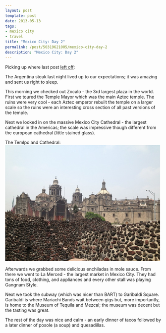 ```yaml
---
layout: post
template: post
date: 2013-05-13
tags:
- mexico city
- travel
title: "Mexico City: Day 2"
permalink: /post/50319621005/mexico-city-day-2
description: "Mexico City: Day 2"
---
```

Picking up where last post [left off](http://blog.randylubin.com/post/50214687346/mexico-city-day-1):

The Argentina steak last night lived up to our expectations; it was amazing and sent us right to sleep.

This morning we checked out Zocalo - the 3rd largest plaza in the world. First we toured the Temple Mayor which was the main Aztec temple. The ruins were very cool - each Aztec emperor rebuilt the temple on a larger scale so the ruins were an interesting cross section of all past versions of the temple.

Next we looked in on the massive Mexico City Cathedral - the largest cathedral in the Americas; the scale was impressive though different from the european cathedral (little stained glass).

The Temlpo and Cathedral:
![](/images/c7bc6748541b34e3ac765e05d265bdee04ad8fadb8424200848865daa3c4fac2.jpg)

Afterwards we grabbed some delicious enchiladas in mole sauce. From there we went to La Merced - the largest market in Mexico City. They had tons of food, clothing, and appliances and every other stall was playing Gangnam Style.

Next we took the subway (which was nicer than BART) to Garibaldi Square. Garibaldi is where Mariachi Bands wait between gigs but, more importantly, is home to the Museum of Tequila and Mezcal; the museum was decent but the tasting was great.

The rest of the day was nice and calm - an early dinner of tacos followed by a later dinner of posole (a soup) and quesadillas. 